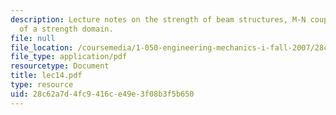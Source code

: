 ```yaml
---
description: Lecture notes on the strength of beam structures, M-N coupling, and convexity
  of a strength domain.
file: null
file_location: /coursemedia/1-050-engineering-mechanics-i-fall-2007/28c62a7d4fc9416ce49e3f08b3f5b650_lec14.pdf
file_type: application/pdf
resourcetype: Document
title: lec14.pdf
type: resource
uid: 28c62a7d-4fc9-416c-e49e-3f08b3f5b650
---
```

